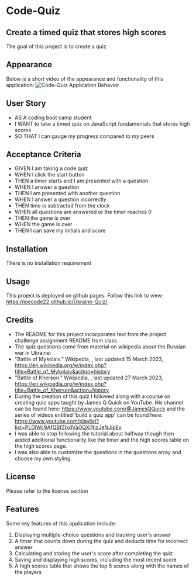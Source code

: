 # Code-Quiz

## Create a timed quiz that stores high scores

The goal of this project is to create a quiz

## Appearance

Below is a short video of the appearance and functionality of this application:
![Code-Quiz Application Behavior](https://github.com/Joecode22/Code-Quiz/blob/main/app.gif "Password Generator Application Behavior")

## User Story

- AS A coding boot camp student
- I WANT to take a timed quiz on JavaScript fundamentals that stores high scores
- SO THAT I can gauge my progress compared to my peers

## Acceptance Criteria

- GIVEN I am taking a code quiz
- WHEN I click the start button
- THEN a timer starts and I am presented with a question
- WHEN I answer a question
- THEN I am presented with another question
- WHEN I answer a question incorrectly
- THEN time is subtracted from the clock
- WHEN all questions are answered or the timer reaches 0
- THEN the game is over
- WHEN the game is over
- THEN I can save my initials and score

## Installation

There is no installation requirement

## Usage

This project is deployed on github pages.
Follow this link to view: <https://joecode22.github.io/Ukraine-Quiz/>

## Credits

- The README for this project incorporates text from the project challenge assignment README from class.
- The quiz questions come from material on wikipedia about the Russian war in Ukraine:
- "Battle of Mykolaiv.” Wikipedia, , last updated 15 March 2023, <https://en.wikipedia.org/w/index.php?title=Battle_of_Mykolaiv&action=history>
- "Battle of Kherson.” Wikipedia, , last updated 27 March 2023, <https://en.wikipedia.org/w/index.php?title=Battle_of_Kherson&action=history>
- During the creation of this quiz I followed along with a course on creating quiz apps taught by James Q Quick on YouTube. His channel can be found here: <https://www.youtube.com/@JamesQQuick> and the series of videos entitled 'build a quiz app' can be found here: <https://www.youtube.com/playlist?list=PLDlWc9AfQBfZIkdVaOQXi1tizJeNJipEx>
- I was able to stop following the tutorial about halfway though then added additional functionality like the timer and the high scores table on the high scores page.
- I was also able to customize the questions in the questions array and choose my own styling.

## License

Please refer to the license section

## Features

Some key features of this application include:

1. Displaying multiple-choice questions and tracking user's answer
2. A timer that counts down during the quiz and deducts time for incorrect answer
3. Calculating and storing the user's score after completing the quiz
4. Saving and displaying high scores, including the most recent score
5. A high scores table that shows the top 5 scores along with the names of the players
